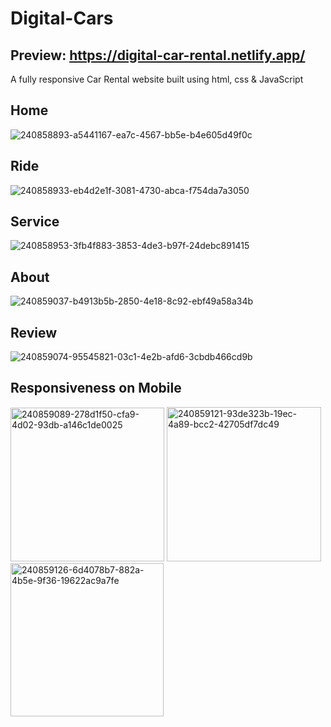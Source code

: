 # Digital-Cars   
## Preview: https://digital-car-rental.netlify.app/
A fully responsive Car Rental website built using html, css &amp; JavaScript
## Home
![240858893-a5441167-ea7c-4567-bb5e-b4e605d49f0c](https://github.com/YannKamche/Car-Rental-Website/assets/122357201/dc5acb7a-b050-4ccf-8588-76f2b6a0c3f8)
## Ride
![240858933-eb4d2e1f-3081-4730-abca-f754da7a3050](https://github.com/YannKamche/Car-Rental-Website/assets/122357201/de408305-39d3-4794-8e69-36a2d4a6897b)
## Service
![240858953-3fb4f883-3853-4de3-b97f-24debc891415](https://github.com/YannKamche/Car-Rental-Website/assets/122357201/f4a44e89-9795-4c69-9edf-fef50dd2427d)
## About
![240859037-b4913b5b-2850-4e18-8c92-ebf49a58a34b](https://github.com/YannKamche/Car-Rental-Website/assets/122357201/3d2cefee-10e5-48af-82c2-0301b2b792b6)
## Review
![240859074-95545821-03c1-4e2b-afd6-3cbdb466cd9b](https://github.com/YannKamche/Car-Rental-Website/assets/122357201/a930ef1e-608a-4b8e-b34a-4f742726c8dc)
## Responsiveness on Mobile
<img width="246" alt="240859089-278d1f50-cfa9-4d02-93db-a146c1de0025" src="https://github.com/YannKamche/Car-Rental-Website/assets/122357201/37a70d99-887e-43c2-aba1-b7f4dfee65d0">
<img width="247" alt="240859121-93de323b-19ec-4a89-bcc2-42705df7dc49" src="https://github.com/YannKamche/Car-Rental-Website/assets/122357201/cf9a183a-84c6-4c36-bd3e-82a9085fa6d5">
<img width="245" alt="240859126-6d4078b7-882a-4b5e-9f36-19622ac9a7fe" src="https://github.com/YannKamche/Car-Rental-Website/assets/122357201/ad5b6430-a5d2-4c46-a7e5-660beb912002">

